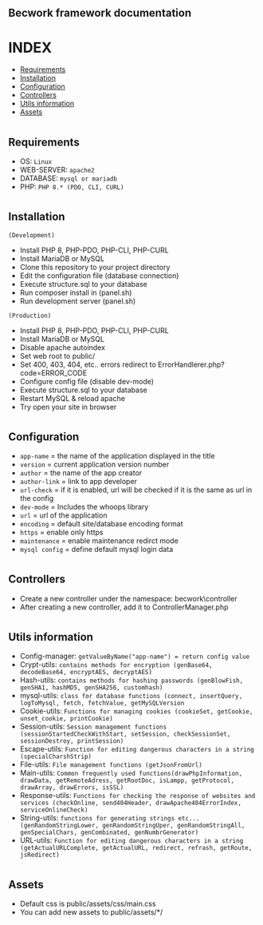 ## Becwork framework documentation

# INDEX
- <a href="#requirements">Requirements</a>
- <a href="#installation">Installation</a>
- <a href="#configuration">Configuration</a>
- <a href="#controllers">Controllers</a>
- <a href="#utilsinformation">Utils information</a>
- <a href="#assets">Assets</a>

# <h2 id="requirements">Requirements</h2>
- OS: ``Linux``
- WEB-SERVER: ``apache2``
- DATABASE: ``mysql or mariadb``
- PHP: ``PHP 8.* (PDO, CLI, CURL)``

# <h2 id="installation">Installation</h2>
``(Development)``
- Install PHP 8, PHP-PDO, PHP-CLI, PHP-CURL
- Install MariaDB or MySQL
- Clone this repository to your project directory
- Edit the configuration file (database connection)
- Execute structure.sql to your database
- Run composer install in (panel.sh)
- Run development server (panel.sh)

``(Production)``
- Install PHP 8, PHP-PDO, PHP-CLI, PHP-CURL
- Install MariaDB or MySQL
- Disable apache autoindex
- Set web root to public/
- Set 400, 403, 404, etc.. errors redirect to ErrorHandlerer.php?code=ERROR_CODE
- Configure config file (disable dev-mode)
- Execute structure.sql to your database
- Restart MySQL & reload apache
- Try open your site in browser

# <h2 id="configuration">Configuration</h2>
- ``app-name`` = the name of the application displayed in the title
- ``version`` = current application version number
- ``author`` = the name of the app creator
- ``author-link`` = link to app developer
- ``url-check`` = if it is enabled, url will be checked if it is the same as url in the config
- ``dev-mode`` = Includes the whoops library
- ``url`` = url of the application 
- ``encoding`` = default site/database encoding format
- ``https`` = enable only https
- ``maintenance`` = enable maintenance redirct mode
- ``mysql config`` = define default mysql login data

# <h2 id="controllers">Controllers</h2>
- Create a new controller under the namespace: becwork\controller
- After creating a new controller, add it to ControllerManager.php

# <h2 id="utilsinformation">Utils information</h2>
* Config-manager:
```getValueByName("app-name") = return config value```
* Crypt-utils:
```contains methods for encryption (genBase64, decodeBase64, encryptAES, decryptAES)```
* Hash-utils:
```contains methods for hashing passwords (genBlowFish, genSHA1, hashMD5, genSHA256, customhash)```
* mysql-utils:
```class for database functions (connect, insertQuery, logToMysql, fetch, fetchValue, getMySQLVersion```
* Cookie-utils:
```Functions for managing cookies (cookieSet, getCookie, unset_cookie, printCookie)```
* Session-utils:
```Session management functions (sessionStartedCheckWithStart, setSession, checkSessionSet, sessionDestroy, printSession)```
* Escape-utils:
```Function for editing dangerous characters in a string (specialCharshStrip)```
* File-utils:
```File management functions (getJsonFromUrl)```
* Main-utils:
```Common frequently used functions(drawPhpInformation, drawData, getRemoteAdress, getRootDoc, isLampp, getProtocol, drawArray, drawErrors, isSSL)```
* Response-utils:
```Functions for checking the response of websites and services (checkOnline, send404Header, drawApache404ErrorIndex, serviceOnlineCheck)```
* String-utils:
```functions for generating strings etc... (genRandomStringLower, genRandomStringUper, genRandomStringAll, genSpecialChars, genCombinated, genNumbrGenerator)```
* URL-utils:
```Function for editing dangerous characters in a string (getActualURLComplete, getActualURL, redirect, refrash, getRoute, jsRedirect)```

# <h2 id="assets">Assets</h2>
- Default css is public/assets/css/main.css
- You can add new assets to public/assets/*/